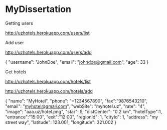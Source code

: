 # MyDissertation

Getting users

http://uzhotels.herokuapp.com/users/list

Add user

http://uzhotels.herokuapp.com/users/add

{
  "username": "JohnDoe",
  "email": "johndoe@gmail.com",
  "age": 33
}

Get hotels

http://uzhotels.herokuapp.com/hotels/list


http://uzhotels.herokuapp.com/hotels/add

{
	"name": "MyHotel",
	"phone": "+1234567890",
	"fax":"9876543210",
	"email": "myhotel@gmail.com",
	"webSite": "myhotel.uz",
	"rate": "4",
	"image": "aaa.uz/hotel.png",
	"star": 5,
	"distCenter": "0.2 km",
  	"hotelType":1,
  	"entrance":"15:00",
  	"exit":"12:00",
	"regionId": 1,
	"cityId": 1,
	"address": "my street way",
	"latitude": 123.001,
	"longitude": 321.002
}
